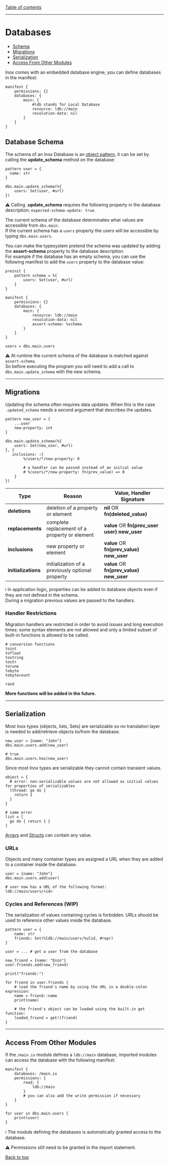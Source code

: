 [Table of contents](./language.md)

---

# Databases

- [Schema](#database-schema)
- [Migrations](#migrations)
- [Serialization](#serialization)
- [Access From Other Modules](#access-from-other-modules)

Inox comes with an embedded database engine, you can define databases in the
manifest:

```
manifest {
    permissions: {}
    databases: {
        main: {
            #ldb stands for Local Database
            resource: ldb://main 
            resolution-data: nil
        }
    }
}
```

## Database Schema

The schema of an Inox Database is an [object pattern](./patterns#object-patterns), it can
be set by calling the **update_schema** method on the database:

```
pattern user = {
  name: str
}

dbs.main.update_schema(%{
    users: Set(user, #url)
})
```

⚠️ Calling **.update_schema** requires the following property in the database
description: `expected-schema-update: true`.

The current schema of the database determinates what values are accessible from
`dbs.main`.\
If the current schema has a `users` property the users will be accessible by
typing `dbs.main.users`.

You can make the typesystem pretend the schema was updated by adding the
**assert-schema** property to the database description.\
For example if the database has an empty schema, you can use the following
manifest to add the `users` property to the database value:

```
preinit {
    pattern schema = %{
        users: Set(user, #url)
    }
}

manifest {
    permissions: {}
    databases: {
        main: {
            resource: ldb://main 
            resolution-data: nil
            assert-schema: %schema
        }
    }
}

users = dbs.main.users
```

⚠️ At runtime the current schema of the database is matched against
`assert-schema`.\
So before executing the program you will need to add a call to
`dbs.main.update_schema` with the new schema.

---

## Migrations

Updating the schema often requires data updates. When this is the case
`.updated_schema` needs a second argument that describes the updates.

```
pattern new_user = {
    ...user
    new-property: int
}

dbs.main.update_schema(%{
    users: Set(new_user, #url)
}, {
   inclusions: :{
        %/users/*/new-property: 0

        # a handler can be passed instead of an initial value
        # %/users/*/new-property: fn(prev_value) => 0
    }
})
```

| Type                | Reason                                           | Value, Handler Signature                     |
| ------------------- | ------------------------------------------------ | -------------------------------------------- |
| **deletions**       | deletion of a property or element                | **nil** OR **fn(deleted_value)**             |
| **replacements**    | complete replacement of a property or element    | **value** OR **fn(prev_user user) new_user** |
| **inclusions**      | new property or element                          | **value** OR **fn(prev_value) new_user**     |
| **initializations** | initialization of a previously optional property | **value** OR **fn(prev_value) new_user**     |

ℹ️ In application logic, properties can be added to database objects even if they
are not defined in the schema.\
During a migration previous values are passed to the handlers.

### Handler Restrictions

Migration handlers are restricted in order to avoid issues and long execution times: some syntax elements are not allowed and only a limited subset of built-in functions is allowed to be called.

```
# conversion functions
toint
tofloat
tostring
tostr
torune
tobyte
tobytecount

rand

```

**More functions will be added in the future.**


---

## Serialization

Most Inox types (objects, lists, Sets) are serializable so no translation layer
is needed to add/retrieve objects to/from the database.

```
new_user = {name: "John"}
dbs.main.users.add(new_user)

# true
dbs.main.users.has(new_user)
```

Since most Inox types are serializable they cannot contain transient values.

```
object = {
  # error: non-serializable values are not allowed as initial values for properties of serializables
  lthread: go do {
    return 1
  }
}

# same error
list = [  
  go do { return 1 }
]
```

[Arrays](./transient-types.md#arrays) and [Structs](./transient-types.md#structs) can contain any value.

### URLs

Objects and many container types are assigned a URL when they are added to a
container inside the database.

```
user = {name: "John"}
dbs.main.users.add(user)

# user now has a URL of the following format:
ldb://main/users/<id>
```

### Cycles and References (WIP)

The serialization of values containing cycles is forbidden. URLs should be used
to reference other values inside the database.

```
pattern user = {
    name: str
    friends: Set(%ldb://main/users/%ulid, #repr) 
}

user = ... # get a user from the database

new_friend = {name: "Enzo"}
user.friends.add(new_friend)

print("friends:")

for friend in user.friends {
    # load the friend's name by using the URL in a double-colon expression:
    name = friend::name
    print(name)

    # the friend's object can be loaded using the built-in get function:
    loaded_friend = get!(friend)
}
```

---

## Access From Other Modules

If the `/main.ix` module defines a `ldb://main` database, imported modules can
access the database with the following manifest:

```
manifest { 
    databases: /main.ix
    permissions: {
        read: {
            ldb://main
        }
        # you can also add the write permission if necessary
    }
}

for user in dbs.main.users {
    print(user)
}
```

ℹ️ The module defining the databases is automatically granted access to the
database.

⚠️ Permissions still need to be granted in the import statement.

[Back to top](#databases)
